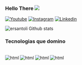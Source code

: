 ### Hello There <img src="https://img.icons8.com/color/48/4a90e2/lightsaber.png"/>

[![Youtube](https://img.shields.io/badge/YouTube-FF0000?style=for-the-badge&logo=youtube&logoColor=white)](https://www.youtube.com/channel/UCMZdETpzm8bt67XZ9DwPc2w)
[![Instagram](https://img.shields.io/badge/Instagram-E4405F?style=for-the-badge&logo=instagram&logoColor=white)](https://www.instagram.com/razz_code/)
[![Linkedin](https://img.shields.io/badge/LinkedIn-0077B5?style=for-the-badge&logo=linkedin&logoColor=white)](https://www.linkedin.com/in/erick-oliveira-496750105/)

![ersantoli Github stats](https://github-readme-stats.vercel.app/api?username=ersantoli&show_icons=true&theme=radical)

### Tecnologias  que domino

<div style="display:inline-block"><br>
  <img align="center" alt="html" src="https://img.shields.io/badge/HTML5-E34F26?style=for-the-badge&logo=html5&logoColor=white"/>
  <img align="center" alt="html" src="https://img.shields.io/badge/CSS3-1572B6?style=for-the-badge&logo=css3&logoColor=white"/>
  <img align="center" alt="html" src="https://img.shields.io/badge/JavaScript-323330?style=for-the-badge&logo=javascript&logoColor=F7DF1E"/>
  <img align="center" alt="html" src="https://img.shields.io/badge/Python-14354C?style=for-the-badge&logo=python&logoColor=white"/>
  </div>




